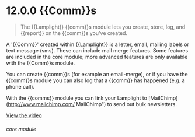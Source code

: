 # 12.0.0    {{Comm}}s

> The {{Lamplight}} {{comm}}s module lets you create, store, log, and {{report}} on the {{comm}}s you've created. 

A '{{Comm}}' created within {{Lamplight}} is a letter, email, mailing labels or text message (sms). These can include mail merge features. Some features are included in the core module; more advanced features are only available with the {{Comm}}s module.

You can create {{comm}}s (for example an email-merge), or if you have the {{comm}}s module you can also log that a {{comm}} has happened (e.g. a phone call). 

With the {{comms}} module you can link your Lamplight to [MailChimp](http://www.mailchimp.com/ MailChimp") to send out bulk newsletters.

[View the video](/help/video/id/27)
###### core module

